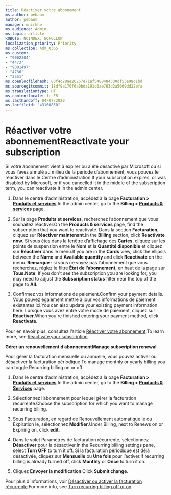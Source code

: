 ```yaml
---
title: Réactiver votre abonnement
ms.author: pebaum
author: pebaum
manager: mnirkhe
ms.audience: Admin
ms.topic: article
ROBOTS: NOINDEX, NOFOLLOW
localization_priority: Priority
ms.collection: Adm_O365
ms.custom:
- "9002304"
- "4473"
- "9001497"
- "4736"
- "3551"
ms.openlocfilehash: 83f4c28ae26267e71af5488484330df53e08d1bd
ms.sourcegitcommit: 18df9a170f6a0bda191c0ae763d2a5069dd22efa
ms.translationtype: HT
ms.contentlocale: fr-FR
ms.lasthandoff: 04/07/2020
ms.locfileid: "43160850"
---
```

# <a name="reactivate-your-subscription"></a><span data-ttu-id="e40cf-102">Réactiver votre abonnement</span><span class="sxs-lookup"><span data-stu-id="e40cf-102">Reactivate your subscription</span></span>

<span data-ttu-id="e40cf-103">Si votre abonnement vient à expirer ou a été désactivé par Microsoft ou si vous l’avez annulé au milieu de la période d’abonnement, vous pouvez le réactiver dans le Centre d’administration.</span><span class="sxs-lookup"><span data-stu-id="e40cf-103">If your subscription expires, or was disabled by Microsoft, or if you cancelled it in the middle of the subscription term, you can reactivate it in the admin center.</span></span> 

1. <span data-ttu-id="e40cf-104">Dans le centre d’administration, accédez à la page **Facturation > [Produits et services](https://go.microsoft.com/fwlink/p/?linkid=842054)**.</span><span class="sxs-lookup"><span data-stu-id="e40cf-104">In the admin center, go to the **Billing > [Products & services](https://go.microsoft.com/fwlink/p/?linkid=842054)** page.</span></span>

2. <span data-ttu-id="e40cf-105">Sur la page **Produits et services**, recherchez l’abonnement que vous souhaitez réactiver.</span><span class="sxs-lookup"><span data-stu-id="e40cf-105">On the **Products & services** page, find the subscription that you want to reactivate.</span></span>  <span data-ttu-id="e40cf-106">Dans la section **Facturation**, cliquez sur **Réactiver maintenant**.</span><span class="sxs-lookup"><span data-stu-id="e40cf-106">In the **Billing** section, click **Reactivate now**.</span></span>  <span data-ttu-id="e40cf-107">Si vous êtes dans la fenêtre d’affichage des **Cartes**, cliquez sur les points de suspension entre le **Nom** et la **Quantité disponible** et cliquez sur **Réactiver** dans le menu.</span><span class="sxs-lookup"><span data-stu-id="e40cf-107">If you are in the **Cards** view, click the ellipsis between the **Name** and **Available quantity** and click **Reactivate** on the menu.</span></span> <span data-ttu-id="e40cf-108">**Remarque** : si vous ne voyez pas l’abonnement que vous recherchez, réglez le filtre **État de l’abonnement**, en haut de la page sur **Tous**.</span><span class="sxs-lookup"><span data-stu-id="e40cf-108">**Note**: If you don't see the subscription you are looking for, you may need to adjust the **Subscription status** filter near the top of the page to **All**.</span></span>

3. <span data-ttu-id="e40cf-109">Confirmez vos informations de paiement.</span><span class="sxs-lookup"><span data-stu-id="e40cf-109">Confirm your payment details.</span></span>  <span data-ttu-id="e40cf-110">Vous pouvez également mettre à jour vos informations de paiement existantes ici.</span><span class="sxs-lookup"><span data-stu-id="e40cf-110">You can also update your existing payment information here.</span></span>  <span data-ttu-id="e40cf-111">Lorsque vous avez entré votre mode de paiement, cliquez sur **Réactiver**.</span><span class="sxs-lookup"><span data-stu-id="e40cf-111">When you're finished entering your payment method, click **Reactivate**.</span></span>

<span data-ttu-id="e40cf-112">Pour en savoir plus, consultez l’article [Réactiver votre abonnement](https://docs.microsoft.com/office365/admin/subscriptions-and-billing/reactivate-your-subscription).</span><span class="sxs-lookup"><span data-stu-id="e40cf-112">To learn more, see [Reactivate your subscription](https://docs.microsoft.com/office365/admin/subscriptions-and-billing/reactivate-your-subscription).</span></span>

<span data-ttu-id="e40cf-113">**Gérer un renouvellement d’abonnement**</span><span class="sxs-lookup"><span data-stu-id="e40cf-113">**Manage subscription renewal**</span></span>

<span data-ttu-id="e40cf-114">Pour gérer la facturation mensuelle ou annuelle, vous pouvez activer ou désactiver la facturation périodique.</span><span class="sxs-lookup"><span data-stu-id="e40cf-114">To manage monthly or yearly billing you can toggle Recurring billing on or off.</span></span>

1. <span data-ttu-id="e40cf-115">Dans le centre d’administration, accédez à la page **Facturation > [Produits et services](https://go.microsoft.com/fwlink/p/?linkid=842054)**.</span><span class="sxs-lookup"><span data-stu-id="e40cf-115">In the admin center, go to the **Billing > [Products & Services](https://go.microsoft.com/fwlink/p/?linkid=842054)** page.</span></span>

2. <span data-ttu-id="e40cf-116">Sélectionnez l’abonnement pour lequel gérer la facturation récurrente.</span><span class="sxs-lookup"><span data-stu-id="e40cf-116">Choose the subscription for which you want to manage recurring billing.</span></span> 

3. <span data-ttu-id="e40cf-117">Sous Facturation, en regard de Renouvellement automatique le ou Expiration le, sélectionnez **Modifier**.</span><span class="sxs-lookup"><span data-stu-id="e40cf-117">Under Billing, next to Renews on or Expiring on, click **edit**.</span></span>

4. <span data-ttu-id="e40cf-118">Dans le volet Paramètres de facturation récurrente, sélectionnez **Désactiver** pour la désactiver.</span><span class="sxs-lookup"><span data-stu-id="e40cf-118">In the Recurring billing settings pane, select **Turn OFF** to turn it off.</span></span> <span data-ttu-id="e40cf-119">Si la facturation périodique est déjà désactivée, cliquez sur **Mensuelle** ou **Une fois** pour l’activer.</span><span class="sxs-lookup"><span data-stu-id="e40cf-119">If recurring billing is already turned off, click **Monthly** or **Once** to turn it on.</span></span> 

5. <span data-ttu-id="e40cf-120">Cliquez **Envoyer la modification**.</span><span class="sxs-lookup"><span data-stu-id="e40cf-120">Click **Submit change**.</span></span>

<span data-ttu-id="e40cf-121">Pour plus d’informations, voir [Désactiver ou activer la facturation récurrente](https://docs.microsoft.com/office365/admin/subscriptions-and-billing/renew-your-subscription#turn-recurring-billing-off-or-on).</span><span class="sxs-lookup"><span data-stu-id="e40cf-121">For more info, see [Turn recurring billing off or on](https://docs.microsoft.com/office365/admin/subscriptions-and-billing/renew-your-subscription#turn-recurring-billing-off-or-on).</span></span>
